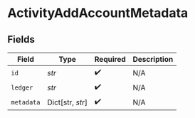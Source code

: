 # ActivityAddAccountMetadata


## Fields

| Field              | Type               | Required           | Description        |
| ------------------ | ------------------ | ------------------ | ------------------ |
| `id`               | *str*              | :heavy_check_mark: | N/A                |
| `ledger`           | *str*              | :heavy_check_mark: | N/A                |
| `metadata`         | Dict[str, *str*]   | :heavy_check_mark: | N/A                |